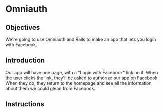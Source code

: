 # Omniauth

## Objectives

We're going to use Omniauth and Rails to make an app that lets you login with Facebook.

## Introduction

Our app will have one page, with a "Login with Facebook" link on it. When the user clicks the link, they'll be asked to authorize our app on Facebook. When they do, they return to the homepage and see all the information about them we could glean from Facebook.

## Instructions

